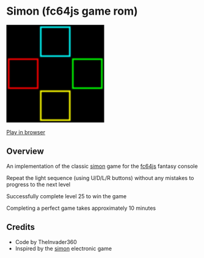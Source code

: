 # Simon (fc64js game rom)

[<img src="https://raw.githubusercontent.com/TheInvader360/fc64js/main/rom/game/simon/docs/demo.gif" width="256"/>](https://theinvader360.github.io/fc64js/rom/game/simon/)

[Play in browser](https://theinvader360.github.io/fc64js/rom/game/simon/)

## Overview

An implementation of the classic [simon](https://en.wikipedia.org/wiki/Simon_(game)) game for the [fc64js](https://github.com/TheInvader360/fc64js) fantasy console

Repeat the light sequence (using U/D/L/R buttons) without any mistakes to progress to the next level

Successfully complete level 25 to win the game

Completing a perfect game takes approximately 10 minutes

## Credits

* Code by TheInvader360
* Inspired by the [simon](https://en.wikipedia.org/wiki/Simon_(game)) electronic game

